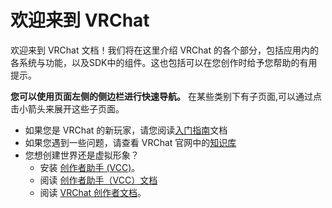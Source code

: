 # 欢迎来到 VRChat

欢迎来到 VRChat 文档！我们将在这里介绍 VRChat 的各个部分，包括应用内的各系统与功能，以及SDK中的组件。这也包括可以在您创作时给予您帮助的有用提示。

**您可以使用页面左侧的侧边栏进行快速导航。** 在某些类别下有子页面,可以通过点击小箭头来展开这些子页面。

- 如果您是 VRChat 的新玩家，请您阅读[入门指南](./getting-started.md)文档
- 如果您遇到一些问题，请查看 VRChat 官网中的[知识库](http://help.vrchat.com/)
- 您想创建世界还是虚拟形象？
  - 安装 [创作者助手 (VCC)](https://vrchat.com/download/vcc)。
  - 阅读 [创作者助手（VCC）文档](/vcc.docs.vrchat.com/index)
  - 阅读 [VRChat 创作者文档](/creators.vrchat.com/index.md)。
